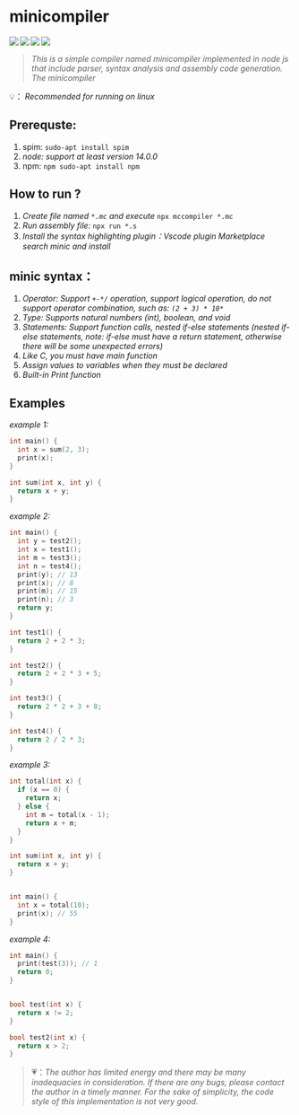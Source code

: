 # minicompiler

<center class="half"> 
  <img align="left" 		src="https://img.shields.io/github/actions/workflow/status/mingmingjiang1/minicompiler/node.js.yml" /> 
  <img align="left"  src="https://img.shields.io/badge/language-node.js-brightgreen" />    
  <img align="left" src="https://img.shields.io/badge/category-learning-yellowgreen"/>
  <img src="https://img.shields.io/badge/blog-emoer-orange" align="left" /> 
</center>

<br/>

> *This is a simple compiler named minicompiler  implemented in node js that include parser, syntax analysis and assembly code generation. The minicompiler* 



💡： *Recommended for running on linux*



## Prerequste:

1. spim:  `sudo-apt install spim`
2. *node: support at least version 14.0.0*
3. npm: `npm sudo-apt install npm`




## How to run ?
1. *Create file named  `*.mc`  and execute*  ` npx mccompiler *.mc `  
2. *Run assembly file:*  ` npx run *.s ` 
3. *Install the syntax highlighting plugin：Vscode plugin Marketplace search minic and install*



## **minic syntax：**

1. *Operator: Support  `+-*/` operation, support logical operation, do not support operator combination, such as:  `(2 + 3) * 10*`*
2. *Type: Supports natural numbers (int), boolean, and void*
3. *Statements: Support function calls, nested if-else statements (nested if-else statements, note: if-else must have a return statement, otherwise there will be some unexpected errors)*
4. *Like C, you must have main function* 
5. *Assign values to variables when they must be declared*
6. *Built-in Print function*



## **Examples**

*example 1:*

```c
int main() {
  int x = sum(2, 3);
  print(x);
}

int sum(int x, int y) {
  return x + y;
}

```



*example 2:*

```c
int main() {
  int y = test2();
  int x = test1();
  int m = test3();
  int n = test4();
  print(y); // 13
  print(x); // 8
  print(m); // 15
  print(n); // 3
  return y;
}

int test1() {
  return 2 + 2 * 3;
}

int test2() {
  return 2 + 2 * 3 + 5;
}

int test3() {
  return 2 * 2 + 3 + 8;
}

int test4() {
  return 2 / 2 * 3;
}
```

*example 3:*

```c
int total(int x) {
  if (x == 0) {
    return x;
  } else {
    int m = total(x - 1);
    return x + m;
  }
}

int sum(int x, int y) {
  return x + y;
}


int main() {
  int x = total(10);
  print(x); // 55
}
```

*example 4:*

```c
int main() {
  print(test(3)); // 1
  return 0;
}


bool test(int x) {
  return x != 2;
}

bool test2(int x) {
  return x > 2;
}
```



> 💗：*The author has limited energy and there may be many inadequacies in consideration. If there are any bugs, please contact the author in a timely manner. For the sake of simplicity, the code style of this implementation is not very good.*






